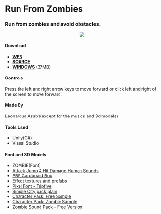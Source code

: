# Run From Zombies
### Run from zombies and avoid obstacles.

<p align="center">
<img src="/gif/runfromzombies.gif"/>
</p>

#### Download
<ul>
  <li><strong><a href="https://leonardusoa.github.io/runfromzomzom/index.html" target="_blank" rel="noopener noreferrer">WEB</a></strong></li>
  <li><strong><a href="https://github.com/leonardusoa/RunFromZombiesFullProject" target="_blank" rel="noopener noreferrer">SOURCE</a></strong></li>
  <li><strong><a href="https://drive.google.com/open?id=1uvBmY5E_QmEVHbXUQTm9RDA6CNmryacl" target="_blank" rel="noopener noreferrer">WINDOWS</a></strong> (37MB)</li>
</ul>

#### Controls
Press the left and right arrow keys to move forward or click left and right of the screen to move forward.

#### Made By
Leonardus Asaba(except for the musics and 3d models)

#### Tools Used
<ul>
  <li>Unity(C#)</li>
  <li>Visual Studio</li>
</ul>

#### Font and 3D Models
<ul>
  <li>ZOMBIE(Font)</li>
  <li><a href="https://assetstore.unity.com/packages/audio/sound-fx/voices/attack-jump-hit-damage-human-sounds-32785" target="_blank" rel="noopener noreferrer">Attack Jump & Hit Damage Human Sounds</a></li>
  <li><a href="https://assetstore.unity.com/packages/3d/props/pbr-cardboard-box-110635" target="_blank" rel="noopener noreferrer">PBR Cardboard Box</a></li>
  <li><a href="https://assetstore.unity.com/packages/vfx/particles/effect-textures-and-prefabs-109031" target="_blank" rel="noopener noreferrer">Effect textures and prefabs</a></li>
  <li><a href="https://assetstore.unity.com/packages/2d/fonts/pixel-font-tripfive-64734" target="_blank" rel="noopener noreferrer">Pixel Font - Tripfive</a></li>
  <li><a href="https://assetstore.unity.com/packages/3d/environments/urban/simple-city-pack-plain-100348" target="_blank" rel="noopener noreferrer">Simple City pack plain</a></li>
  <li><a href="https://assetstore.unity.com/packages/3d/characters/humanoids/character-pack-free-sample-79870" target="_blank" rel="noopener noreferrer">Character Pack: Free Sample</a></li>
  <li><a href="https://assetstore.unity.com/packages/3d/characters/humanoids/character-pack-zombie-sample-131604" target="_blank" rel="noopener noreferrer">Character Pack: Zombie Sample</a></li>
  <li><a href="https://assetstore.unity.com/packages/audio/sound-fx/zombie-sound-pack-free-version-124430" target="_blank" rel="noopener noreferrer">Zombie Sound Pack - Free Version</a></li>
</ul>
